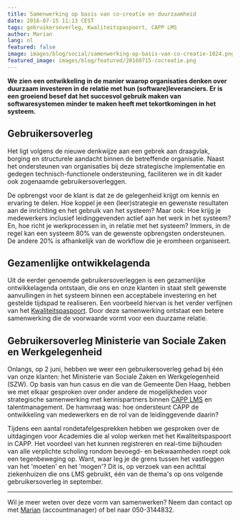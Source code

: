 ```yaml
---
title: Samenwerking op basis van co-creatie en duurzaamheid
date: 2016-07-15 11:13 CEST
tags: gebruikersoverleg, Kwaliteitspaspoort, CAPP LMS
author: Marian
lang: nl
featured: false
image: images/blog/social/samenwerking-op-basis-van-co-creatie-1024.png
featured_image: images/blog/featured/20160715-cocreatie.png
---
```


__We zien een ontwikkeling in de manier waarop organisaties denken over duurzaam investeren in de relatie met hun (software)leveranciers. Er is een groeiend besef dat het succesvol gebruik maken van softwaresystemen minder te maken heeft met tekortkomingen in het systeem.__

## Gebruikersoverleg

Het ligt volgens de nieuwe denkwijze aan een gebrek aan draagvlak, borging en structurele aandacht binnen de betreffende organisatie. Naast het ondersteunen van organisaties bij deze strategische implementatie en gedegen technisch-functionele ondersteuning, faciliteren we in dit kader ook zogenaamde gebruikersoverleggen.

De opbrengst voor de klant is dat ze de gelegenheid krijgt om kennis en ervaring te delen. Hoe koppel je een (leer)strategie en gewenste resultaten aan de inrichting en het gebruik van het systeem? Maar ook: Hoe krijg je medewerkers inclusief leidinggevenden actief aan het werk in het systeem? En, hoe richt je werkprocessen in, in relatie met het systeem? Immers, in de regel kan een systeem 80% van de gewenste opbrengsten ondersteunen. De andere 20% is afhankelijk van de workflow die je eromheen organiseert.

## Gezamenlijke ontwikkelagenda

Uit de eerder genoemde gebruikersoverleggen is een gezamenlijke ontwikkelagenda ontstaan, die ons en onze klanten in staat stelt gewenste aanvullingen in het systeem binnen een acceptabele investering en het gestelde tijdspad te realiseren. Een voorbeeld hiervan is het verder verfijnen van het [Kwaliteitspaspoort](/kwaliteitspaspoort/). Door deze samenwerking ontstaat een betere samenwerking die de voorwaarde vormt voor een duurzame relatie.

## Gebruikersoverleg Ministerie van Sociale Zaken en Werkgelegenheid

Onlangs, op 2 juni, hebben we weer een gebruikersoverleg gehad bij één van onze klanten: het Ministerie van Sociale Zaken en Werkgelegenheid (SZW). Op basis van hun casus en die van de Gemeente Den Haag, hebben we met elkaar gesproken over onder andere de mogelijkheden voor strategische samenwerking met kennispartners binnen [CAPP LMS](/capp-lms/) en talentmanagement. De hamvraag was: hoe ondersteunt CAPP de ontwikkeling van medewerkers en de rol van de leidinggevende daarin?

Tijdens een aantal rondetafelgesprekken hebben we gesproken over de uitdagingen voor Academies die al volop werken met het Kwaliteitspaspoort in CAPP. Het voordeel van het kunnen registreren en real-time bijhouden van alle verplichte scholing rondom bevoegd- en bekwaamheden roept ook een tegenbeweging op. Want, waar leg je de grens tussen het vastleggen van het 'moeten' en het 'mogen'? Dit is, op verzoek van een achttal ziekenhuizen die ons LMS gebruikt, één van de thema's op ons volgende gebruikersoverleg in september.

---

Wil je meer weten over deze vorm van samenwerken? Neem dan contact op met [Marian](mailto:%20m.joustra@defacto.nl) (accountmanager) of bel naar 050-3144832.
